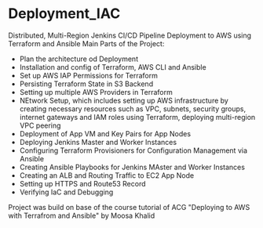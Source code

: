 # Deployment_IAC
Distributed, Multi-Region Jenkins CI/CD Pipeline Deployment to AWS using Terraform and Ansible
Main Parts of the Project:
 - Plan the architecture od Deployment
 - Installation and config of Terraform, AWS CLI and Ansible
 - Set up AWS IAP Permissions for Terraform
 - Persisting Terraform State in S3 Backend
 - Setting up multiple AWS Providers in Terraform
 - NEtwork Setup, which includes setting up AWS infrastructure by creating necessary resources such as VPC, subnets, security groups, internet gateways and IAM roles using Terraform, deploying multi-region VPC peering
 - Deployment of App VM and Key Pairs for App Nodes
 - Deploying Jenkins Master and Worker Instances
 - Configuring Terraform Provisioners for Configuration Management via Ansible
 - Creating Ansible Playbooks for Jenkins MAster and Worker Instances
 - Creating an ALB and Routing Traffic to EC2 App Node
 - Setting up HTTPS and Route53 Record
 - Verifying IaC and Debugging
 
 
 
 
 Project was build on base of the course tutorial of ACG "Deploying to AWS with Terrafrom and Ansible" by Moosa Khalid
 
 

